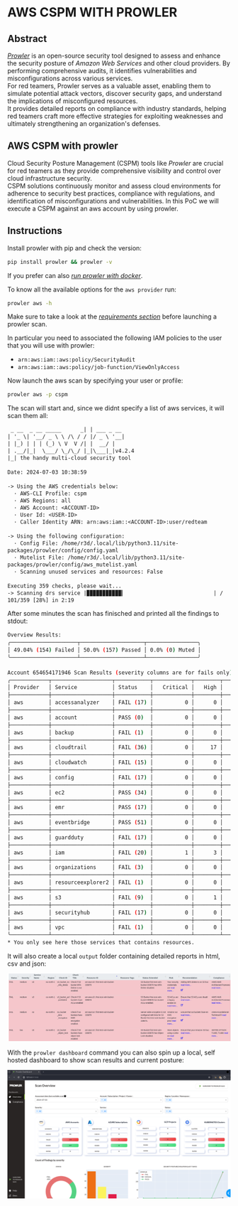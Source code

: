 # AWS CSPM WITH PROWLER

## Abstract
[*Prowler*](https://github.com/prowler-cloud/prowler) is an open-source security tool designed to assess and enhance the security posture of *Amazon Web Services* and other cloud providers. 
By performing comprehensive audits, it identifies vulnerabilities and misconfigurations across various services.  
For red teamers, Prowler serves as a valuable asset, enabling them to simulate potential attack vectors, discover security gaps, and understand the implications of misconfigured resources.  
It provides detailed reports on compliance with industry standards, helping red teamers craft more effective strategies for exploiting weaknesses and ultimately strengthening an organization's defenses.  

## AWS CSPM with prowler
Cloud Security Posture Management (CSPM) tools like *Prowler* are crucial for red teamers as they provide comprehensive visibility and control over cloud infrastructure security.  
CSPM solutions continuously monitor and assess cloud environments for adherence to security best practices, compliance with regulations, and identification of misconfigurations and vulnerabilities. 
In this PoC we will execute a CSPM against an aws account by using prowler.  

## Instructions

Install prowler with pip and check the version:  
```sh
pip install prowler && prowler -v
```  

If you prefer can also [*run prowler with docker*](https://github.com/prowler-cloud/prowler?tab=readme-ov-file#containers). 

To know all the available options for the `aws provider` run:  

```sh
prowler aws -h
```  

Make sure to take a look at the [*requirements section*](https://docs.prowler.com/projects/prowler-open-source/en/latest/getting-started/requirements/) before launching a prowler scan. 

In particular you need to associated the following IAM policies to the user that you will use with prowler: 

- `arn:aws:iam::aws:policy/SecurityAudit`  
- `arn:aws:iam::aws:policy/job-function/ViewOnlyAccess`  

Now launch the aws scan by specifying your user or profile:  

```sh
prowler aws -p cspm
```  

The scan will start and, since we didnt specify a list of aws services, it will scan them all:  

```console
 _ __  _ __ _____      _| | ___ _ __
| '_ \| '__/ _ \ \ /\ / / |/ _ \ '__|
| |_) | | | (_) \ V  V /| |  __/ |
| .__/|_|  \___/ \_/\_/ |_|\___|_|v4.2.4
|_| the handy multi-cloud security tool

Date: 2024-07-03 10:38:59

-> Using the AWS credentials below:
  · AWS-CLI Profile: cspm
  · AWS Regions: all
  · AWS Account: <ACCOUNT-ID>
  · User Id: <USER-ID>
  · Caller Identity ARN: arn:aws:iam::<ACCOUNT-ID>:user/redteam

-> Using the following configuration:
  · Config File: /home/r3d/.local/lib/python3.11/site-packages/prowler/config/config.yaml
  · Mutelist File: /home/r3d/.local/lib/python3.11/site-packages/prowler/config/aws_mutelist.yaml
  · Scanning unused services and resources: False

Executing 359 checks, please wait...
-> Scanning drs service |▉▉▉▉▉▉▉▉▉▉▉▎                            | / 101/359 [28%] in 2:19
```  

After some minutes the scan has finisched and printed all the findings to stdout:  

```sh
Overview Results:
╭─────────────────────┬────────────────────┬────────────────╮
│ 49.04% (154) Failed │ 50.0% (157) Passed │ 0.0% (0) Muted │
╰─────────────────────┴────────────────────┴────────────────╯

Account 654654171946 Scan Results (severity columns are for fails only):
╭────────────┬───────────────────┬───────────┬────────────┬────────┬──────────┬───────┬─────────╮
│ Provider   │ Service           │ Status    │   Critical │   High │   Medium │   Low │   Muted │
├────────────┼───────────────────┼───────────┼────────────┼────────┼──────────┼───────┼─────────┤
│ aws        │ accessanalyzer    │ FAIL (17) │          0 │      0 │        0 │    17 │       0 │
├────────────┼───────────────────┼───────────┼────────────┼────────┼──────────┼───────┼─────────┤
│ aws        │ account           │ PASS (0)  │          0 │      0 │        0 │     0 │       0 │
├────────────┼───────────────────┼───────────┼────────────┼────────┼──────────┼───────┼─────────┤
│ aws        │ backup            │ FAIL (1)  │          0 │      0 │        0 │     1 │       0 │
├────────────┼───────────────────┼───────────┼────────────┼────────┼──────────┼───────┼─────────┤
│ aws        │ cloudtrail        │ FAIL (36) │          0 │     17 │        0 │    19 │       0 │
├────────────┼───────────────────┼───────────┼────────────┼────────┼──────────┼───────┼─────────┤
│ aws        │ cloudwatch        │ FAIL (15) │          0 │      0 │       15 │     0 │       0 │
├────────────┼───────────────────┼───────────┼────────────┼────────┼──────────┼───────┼─────────┤
│ aws        │ config            │ FAIL (17) │          0 │      0 │       17 │     0 │       0 │
├────────────┼───────────────────┼───────────┼────────────┼────────┼──────────┼───────┼─────────┤
│ aws        │ ec2               │ PASS (34) │          0 │      0 │        0 │     0 │       0 │
├────────────┼───────────────────┼───────────┼────────────┼────────┼──────────┼───────┼─────────┤
│ aws        │ emr               │ PASS (17) │          0 │      0 │        0 │     0 │       0 │
├────────────┼───────────────────┼───────────┼────────────┼────────┼──────────┼───────┼─────────┤
│ aws        │ eventbridge       │ PASS (51) │          0 │      0 │        0 │     0 │       0 │
├────────────┼───────────────────┼───────────┼────────────┼────────┼──────────┼───────┼─────────┤
│ aws        │ guardduty         │ FAIL (17) │          0 │      0 │       17 │     0 │       0 │
├────────────┼───────────────────┼───────────┼────────────┼────────┼──────────┼───────┼─────────┤
│ aws        │ iam               │ FAIL (20) │          1 │      3 │       13 │     3 │       0 │
├────────────┼───────────────────┼───────────┼────────────┼────────┼──────────┼───────┼─────────┤
│ aws        │ organizations     │ FAIL (3)  │          0 │      0 │        2 │     1 │       0 │
├────────────┼───────────────────┼───────────┼────────────┼────────┼──────────┼───────┼─────────┤
│ aws        │ resourceexplorer2 │ FAIL (1)  │          0 │      0 │        0 │     1 │       0 │
├────────────┼───────────────────┼───────────┼────────────┼────────┼──────────┼───────┼─────────┤
│ aws        │ s3                │ FAIL (9)  │          0 │      1 │        7 │     1 │       0 │
├────────────┼───────────────────┼───────────┼────────────┼────────┼──────────┼───────┼─────────┤
│ aws        │ securityhub       │ FAIL (17) │          0 │      0 │       17 │     0 │       0 │
├────────────┼───────────────────┼───────────┼────────────┼────────┼──────────┼───────┼─────────┤
│ aws        │ vpc               │ FAIL (1)  │          0 │      0 │        1 │     0 │       0 │
╰────────────┴───────────────────┴───────────┴────────────┴────────┴──────────┴───────┴─────────╯
* You only see here those services that contains resources.
```  


It will also create a local `output` folder containing detailed reports in html, csv and json:  

![html-report](./images/prowler-html-report.png)  


With the `prowler dashboard` command you can also spin up a local, self hosted dashboard to show scan results and current posture:  

![dashboard](./images/dashboard.png)  



